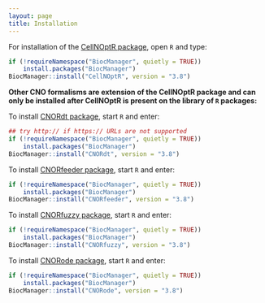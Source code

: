 ```yaml
---
layout: page
title: Installation
---
```


For installation of the [CellNOptR package](https://bioconductor.org/packages/release/bioc/html/CellNOptR.html), open `R` and type:

```R
if (!requireNamespace("BiocManager", quietly = TRUE))
    install.packages("BiocManager")
BiocManager::install("CellNOptR", version = "3.8")
```


**Other CNO formalisms are extension of the CellNOptR package and can only be installed after CellNOptR is present on the library of `R` packages:**


To install [CNORdt package](https://bioconductor.org/packages/release/bioc/html/CNORdt.html), start `R` and enter:

```R
## try http:// if https:// URLs are not supported
if (!requireNamespace("BiocManager", quietly = TRUE))
    install.packages("BiocManager")
BiocManager::install("CNORdt", version = "3.8")
```



To install [CNORfeeder package](https://bioconductor.org/packages/release/bioc/html/CNORfeeder.html), start `R` and enter:

```R
if (!requireNamespace("BiocManager", quietly = TRUE))
    install.packages("BiocManager")
BiocManager::install("CNORfeeder", version = "3.8")
```



To install [CNORfuzzy package](https://bioconductor.org/packages/release/bioc/html/CNORfuzzy.html), start `R` and enter:

```R
if (!requireNamespace("BiocManager", quietly = TRUE))
    install.packages("BiocManager")
BiocManager::install("CNORfuzzy", version = "3.8")
```


To install [CNORode package](https://bioconductor.org/packages/release/bioc/html/CNORode.html), start `R` and enter:

```R
if (!requireNamespace("BiocManager", quietly = TRUE))
    install.packages("BiocManager")
BiocManager::install("CNORode", version = "3.8")
```

